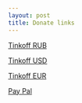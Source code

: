 ```yaml
---
layout: post
title: Donate links
---
```


[Tinkoff RUB](https://www.tinkoff.ru/rm/partina.lada1/GKfNR77509)

[Tinkoff USD](https://www.tinkoff.ru/rm/partina.lada1/ldnHk14395)

[Tinkoff EUR](https://www.tinkoff.ru/rm/partina.lada1/kTTLT46203)

[Pay Pal](https://www.paypal.me/russiangirlfeeder)
